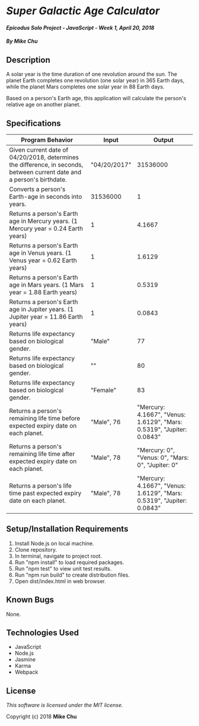 # _Super Galactic Age Calculator_

#### _Epicodus Solo Project - JavaScript - Week 1, April 20, 2018_

#### _By Mike Chu_

## Description

A solar year is the time duration of one revolution around the sun. The planet Earth completes one revolution (one solar year) in 365 Earth days, while the planet Mars completes one solar year in 88 Earth days.

Based on a person's Earth age, this application will calculate the person's relative age on another planet.

## Specifications

|Program Behavior|Input|Output|
|----------------|-----|------|
|Given current date of 04/20/2018, determines the difference, in seconds, between current date and a person's birthdate.|"04/20/2017"|31536000|
|Converts a person's Earth-age in seconds into years.|31536000|1|
|Returns a person's Earth age in Mercury years. (1 Mercury year = 0.24 Earth years)|1|4.1667|
|Returns a person's Earth age in Venus years. (1 Venus year = 0.62 Earth years)|1|1.6129|
|Returns a person's Earth age in Mars years. (1 Mars year = 1.88 Earth years)|1|0.5319|
|Returns a person's Earth age in Jupiter years. (1 Jupiter year = 11.86 Earth years)|1|0.0843|
|Returns life expectancy based on biological gender.|"Male"|77|
|Returns life expectancy based on biological gender.|""|80|
|Returns life expectancy based on biological gender.|"Female"|83|
|Returns a person's remaining life time before expected expiry date on each planet.|"Male", 76|"Mercury: 4.1667", "Venus: 1.6129", "Mars: 0.5319", "Jupiter: 0.0843"|
|Returns a person's remaining life time after expected expiry date on each planet.|"Male", 78|"Mercury: 0", "Venus: 0", "Mars: 0", "Jupiter: 0"|
|Returns a person's life time past expected expiry date on each planet.|"Male", 78|"Mercury: 4.1667", "Venus: 1.6129", "Mars: 0.5319", "Jupiter: 0.0843"|

## Setup/Installation Requirements

1. Install Node.js on local machine.
2. Clone repository.
3. In terminal, navigate to project root.
4. Run "npm install" to load required packages.
5. Run "npm test" to view unit test results.
6. Run "npm run build" to create distribution files.
7. Open dist/index.html in web browser.

## Known Bugs

None.

## Technologies Used

* JavaScript
* Node.js
* Jasmine
* Karma
* Webpack

## License

_This software is licensed under the MIT license._

Copyright (c) 2018 **Mike Chu**
